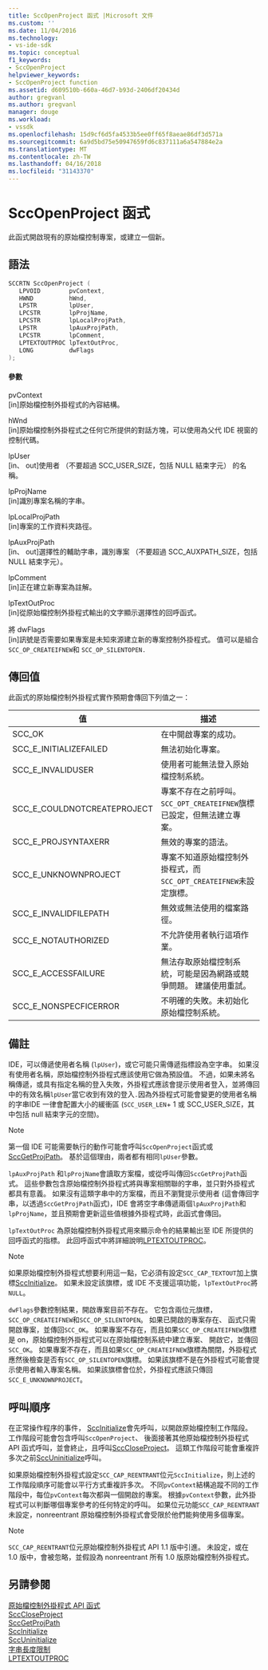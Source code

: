```yaml
---
title: SccOpenProject 函式 |Microsoft 文件
ms.custom: ''
ms.date: 11/04/2016
ms.technology:
- vs-ide-sdk
ms.topic: conceptual
f1_keywords:
- SccOpenProject
helpviewer_keywords:
- SccOpenProject function
ms.assetid: d609510b-660a-46d7-b93d-2406df20434d
author: gregvanl
ms.author: gregvanl
manager: douge
ms.workload:
- vssdk
ms.openlocfilehash: 15d9cf6d5fa4533b5ee0ff65f8aeae86df3d571a
ms.sourcegitcommit: 6a9d5bd75e50947659fd6c837111a6a547884e2a
ms.translationtype: MT
ms.contentlocale: zh-TW
ms.lasthandoff: 04/16/2018
ms.locfileid: "31143370"
---
```

# <a name="sccopenproject-function"></a>SccOpenProject 函式
此函式開啟現有的原始檔控制專案，或建立一個新。  
  
## <a name="syntax"></a>語法  
  
```cpp  
SCCRTN SccOpenProject (  
   LPVOID        pvContext,  
   HWND          hWnd,  
   LPSTR         lpUser,  
   LPCSTR        lpProjName,  
   LPCSTR        lpLocalProjPath,  
   LPSTR         lpAuxProjPath,  
   LPCSTR        lpComment,  
   LPTEXTOUTPROC lpTextOutProc,  
   LONG          dwFlags  
);  
```  
  
#### <a name="parameters"></a>參數  
 pvContext  
 [in]原始檔控制外掛程式的內容結構。  
  
 hWnd  
 [in]原始檔控制外掛程式之任何它所提供的對話方塊，可以使用為父代 IDE 視窗的控制代碼。  
  
 lpUser  
 [in、 out]使用者 （不要超過 SCC_USER_SIZE，包括 NULL 結束字元） 的名稱。  
  
 lpProjName  
 [in]識別專案名稱的字串。  
  
 lpLocalProjPath  
 [in]專案的工作資料夾路徑。  
  
 lpAuxProjPath  
 [in、 out]選擇性的輔助字串，識別專案 （不要超過 SCC_AUXPATH_SIZE，包括 NULL 結束字元）。  
  
 lpComment  
 [in]正在建立新專案為註解。  
  
 lpTextOutProc  
 [in]從原始檔控制外掛程式輸出的文字顯示選擇性的回呼函式。  
  
 將 dwFlags  
 [in]訊號是否需要如果專案是未知來源建立新的專案控制外掛程式。 值可以是組合`SCC_OP_CREATEIFNEW`和 `SCC_OP_SILENTOPEN.`  
  
## <a name="return-value"></a>傳回值  
 此函式的原始檔控制外掛程式實作預期會傳回下列值之一：  
  
|值|描述|  
|-----------|-----------------|  
|SCC_OK|在中開啟專案的成功。|  
|SCC_E_INITIALIZEFAILED|無法初始化專案。|  
|SCC_E_INVALIDUSER|使用者可能無法登入原始檔控制系統。|  
|SCC_E_COULDNOTCREATEPROJECT|專案不存在之前呼叫。 `SCC_OPT_CREATEIFNEW`旗標已設定，但無法建立專案。|  
|SCC_E_PROJSYNTAXERR|無效的專案的語法。|  
|SCC_E_UNKNOWNPROJECT|專案不知道原始檔控制外掛程式，而`SCC_OPT_CREATEIFNEW`未設定旗標。|  
|SCC_E_INVALIDFILEPATH|無效或無法使用的檔案路徑。|  
|SCC_E_NOTAUTHORIZED|不允許使用者執行這項作業。|  
|SCC_E_ACCESSFAILURE|無法存取原始檔控制系統，可能是因為網路或競爭問題。 建議使用重試。|  
|SCC_E_NONSPECFICERROR|不明確的失敗。未初始化原始檔控制系統。|  
  
## <a name="remarks"></a>備註  
 IDE，可以傳遞使用者名稱 (`lpUser`)，或它可能只需傳遞指標設為空字串。 如果沒有使用者名稱，原始檔控制外掛程式應該使用它做為預設值。 不過，如果未將名稱傳遞，或具有指定名稱的登入失敗，外掛程式應該會提示使用者登入，並將傳回中的有效名稱`lpUser`當它收到有效的登入`.`因為外掛程式可能會變更的使用者名稱的字串IDE 一律會配置大小的緩衝區 (`SCC_USER_LEN`+ 1 或 SCC_USER_SIZE，其中包括 null 結束字元的空間)。  
  
> [!NOTE]
>  第一個 IDE 可能需要執行的動作可能會呼叫`SccOpenProject`函式或[SccGetProjPath](../extensibility/sccgetprojpath-function.md)。 基於這個理由，兩者都有相同`lpUser`參數。  
  
 `lpAuxProjPath` 和`lpProjName`會讀取方案檔，或從呼叫傳回`SccGetProjPath`函式。 這些參數包含原始檔控制外掛程式將與專案相關聯的字串，並只對外掛程式都具有意義。 如果沒有這類字串中的方案檔，而且不瀏覽提示使用者 (這會傳回字串，以透過`SccGetProjPath`函式)，IDE 會將空字串傳遞兩個`lpAuxProjPath`和`lpProjName`，並且預期會更新這些值根據外掛程式時，此函式會傳回。  
  
 `lpTextOutProc` 為原始檔控制外掛程式用來顯示命令的結果輸出至 IDE 所提供的回呼函式的指標。 此回呼函式中將詳細說明[LPTEXTOUTPROC](../extensibility/lptextoutproc.md)。  
  
> [!NOTE]
>  如果原始檔控制外掛程式想要利用這一點，它必須有設定`SCC_CAP_TEXTOUT`加上旗標[SccInitialize](../extensibility/sccinitialize-function.md)。 如果未設定該旗標，或 IDE 不支援這項功能，`lpTextOutProc`將`NULL`。  
  
 `dwFlags`參數控制結果，開啟專案目前不存在。 它包含兩位元旗標，`SCC_OP_CREATEIFNEW`和`SCC_OP_SILENTOPEN`。 如果已開啟的專案存在、 函式只需開啟專案，並傳回`SCC_OK`。 如果專案不存在，而且如果`SCC_OP_CREATEIFNEW`旗標是 on，原始檔控制外掛程式可以在原始檔控制系統中建立專案、 開啟它，並傳回`SCC_OK`。 如果專案不存在，而且如果`SCC_OP_CREATEIFNEW`旗標為關閉，外掛程式應然後檢查是否有`SCC_OP_SILENTOPEN`旗標。 如果該旗標不是在外掛程式可能會提示使用者輸入專案名稱。 如果該旗標會位於，外掛程式應該只傳回`SCC_E_UNKNOWNPROJECT`。  
  
## <a name="calling-order"></a>呼叫順序  
 在正常操作程序的事件， [SccInitialize](../extensibility/sccinitialize-function.md)會先呼叫，以開啟原始檔控制工作階段。 工作階段可能會包含呼叫`SccOpenProject`、 後面接著其他原始檔控制外掛程式 API 函式呼叫，並會終止，且呼叫[SccCloseProject](../extensibility/scccloseproject-function.md)。 這類工作階段可能會重複許多次之前[SccUninitialize](../extensibility/sccuninitialize-function.md)呼叫。  
  
 如果原始檔控制外掛程式設定`SCC_CAP_REENTRANT`位元`SccInitialize`，則上述的工作階段順序可能會以平行方式重複許多次。 不同`pvContext`結構追蹤不同的工作階段中，每位`pvContext`每次都與一個開啟的專案。 根據`pvContext`參數，此外掛程式可以判斷哪個專案參考的任何特定的呼叫。 如果位元功能`SCC_CAP_REENTRANT`未設定，nonreentrant 原始檔控制外掛程式會受限於他們能夠使用多個專案。  
  
> [!NOTE]
>  `SCC_CAP_REENTRANT`位元原始檔控制外掛程式 API 1.1 版中引進。 未設定，或在 1.0 版中，會被忽略，並假設為 nonreentrant 所有 1.0 版原始檔控制外掛程式。  
  
## <a name="see-also"></a>另請參閱  
 [原始檔控制外掛程式 API 函式](../extensibility/source-control-plug-in-api-functions.md)   
 [SccCloseProject](../extensibility/scccloseproject-function.md)   
 [SccGetProjPath](../extensibility/sccgetprojpath-function.md)   
 [SccInitialize](../extensibility/sccinitialize-function.md)   
 [SccUninitialize](../extensibility/sccuninitialize-function.md)   
 [字串長度限制](../extensibility/restrictions-on-string-lengths.md)   
 [LPTEXTOUTPROC](../extensibility/lptextoutproc.md)